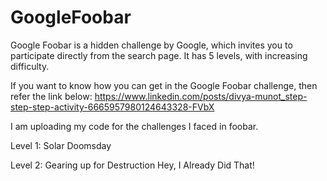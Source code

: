 # GoogleFoobar
Google Foobar is a hidden challenge by Google, which invites you to participate directly from the search page. It has 5 levels, with increasing difficulty.

If you want to know how you can get in the Google Foobar challenge, then refer the link below:
https://www.linkedin.com/posts/divya-munot_step-step-step-activity-6665957980124643328-FVbX


I am uploading my code for the challenges I faced in foobar.

Level 1:
Solar Doomsday
  
Level 2:
Gearing up for Destruction
Hey, I Already Did That!
